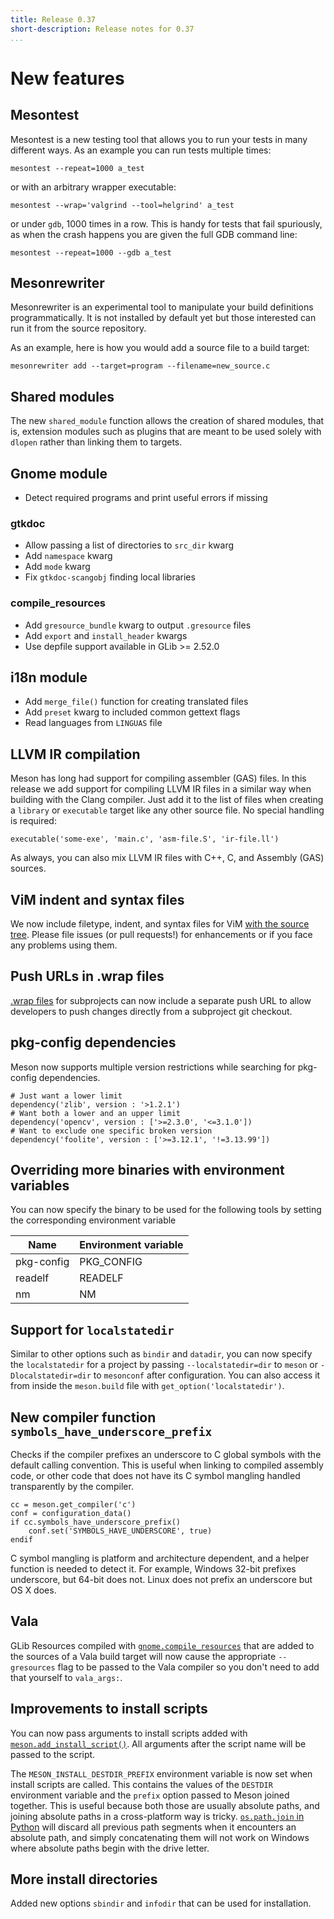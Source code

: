 ```yaml
---
title: Release 0.37
short-description: Release notes for 0.37
...
```


# New features

## Mesontest

Mesontest is a new testing tool that allows you to run your tests in many different ways. As an example you can run tests multiple times:

    mesontest --repeat=1000 a_test

or with an arbitrary wrapper executable:

    mesontest --wrap='valgrind --tool=helgrind' a_test

or under `gdb`, 1000 times in a row. This is handy for tests that fail spuriously, as when the crash happens you are given the full GDB command line:

    mesontest --repeat=1000 --gdb a_test

## Mesonrewriter

Mesonrewriter is an experimental tool to manipulate your build definitions programmatically. It is not installed by default yet but those interested can run it from the source repository.

As an example, here is how you would add a source file to a build target:

    mesonrewriter add --target=program --filename=new_source.c

## Shared modules

The new `shared_module` function allows the creation of shared modules, that is, extension modules such as plugins that are meant to be used solely with `dlopen` rather than linking them to targets.

## Gnome module

- Detect required programs and print useful errors if missing

### gtkdoc

- Allow passing a list of directories to `src_dir` kwarg
- Add `namespace` kwarg
- Add `mode` kwarg
- Fix `gtkdoc-scangobj` finding local libraries

### compile_resources

- Add `gresource_bundle` kwarg to output `.gresource` files
- Add `export` and `install_header` kwargs
- Use depfile support available in GLib >= 2.52.0

## i18n module

- Add `merge_file()` function for creating translated files
- Add `preset` kwarg to included common gettext flags
- Read languages from `LINGUAS` file

## LLVM IR compilation

Meson has long had support for compiling assembler (GAS) files. In this release we add support for compiling LLVM IR files in a similar way when building with the Clang compiler. Just add it to the list of files when creating a `library` or `executable` target like any other source file. No special handling is required:

```meson
executable('some-exe', 'main.c', 'asm-file.S', 'ir-file.ll')
```

As always, you can also mix LLVM IR files with C++, C, and Assembly (GAS) sources.

## ViM indent and syntax files

We now include filetype, indent, and syntax files for ViM [with the source tree](https://github.com/mesonbuild/meson/tree/master/syntax-highlighting/vim). Please file issues (or pull requests!) for enhancements or if you face any problems using them.

## Push URLs in .wrap files

[.wrap files](Using-the-WrapDB.md) for subprojects can now include a separate push URL to allow developers to push changes directly from a subproject git checkout.

## pkg-config dependencies

Meson now supports multiple version restrictions while searching for pkg-config dependencies.

```meson
# Just want a lower limit
dependency('zlib', version : '>1.2.1')
# Want both a lower and an upper limit
dependency('opencv', version : ['>=2.3.0', '<=3.1.0'])
# Want to exclude one specific broken version
dependency('foolite', version : ['>=3.12.1', '!=3.13.99'])
```

## Overriding more binaries with environment variables

You can now specify the binary to be used for the following tools by setting the corresponding environment variable

| Name | Environment variable |
| ---- | -------------------- |
| pkg-config | PKG_CONFIG     |
| readelf    | READELF        |
| nm         | NM             |

## Support for `localstatedir`

Similar to other options such as `bindir` and `datadir`, you can now specify the `localstatedir` for a project by passing `--localstatedir=dir` to `meson` or `-Dlocalstatedir=dir` to `mesonconf` after configuration. You can also access it from inside the `meson.build` file with `get_option('localstatedir')`.

## New compiler function `symbols_have_underscore_prefix`

Checks if the compiler prefixes an underscore to C global symbols with the default calling convention. This is useful when linking to compiled assembly code, or other code that does not have its C symbol mangling handled transparently by the compiler.

```meson
cc = meson.get_compiler('c')
conf = configuration_data()
if cc.symbols_have_underscore_prefix()
    conf.set('SYMBOLS_HAVE_UNDERSCORE', true)
endif
```

C symbol mangling is platform and architecture dependent, and a helper function is needed to detect it. For example, Windows 32-bit prefixes underscore, but 64-bit does not. Linux does not prefix an underscore but OS X does.

## Vala

GLib Resources compiled with [`gnome.compile_resources`](Gnome-module.md#compile_resources) that are added to the sources of a Vala build target will now cause the appropriate `--gresources` flag to be passed to the Vala compiler so you don't need to add that yourself to `vala_args:`.

## Improvements to install scripts

You can now pass arguments to install scripts added with [`meson.add_install_script()`](Reference-manual.md#meson-object). All arguments after the script name will be passed to the script.

The `MESON_INSTALL_DESTDIR_PREFIX` environment variable is now set when install scripts are called. This contains the values of the `DESTDIR` environment variable and the `prefix` option passed to Meson joined together. This is useful because both those are usually absolute paths, and joining absolute paths in a cross-platform way is tricky. [`os.path.join` in Python](https://docs.python.org/3/library/os.path.html#os.path.join) will discard all previous path segments when it encounters an absolute path, and simply concatenating them will not work on Windows where absolute paths begin with the drive letter.

## More install directories

Added new options `sbindir` and `infodir` that can be used for installation.
